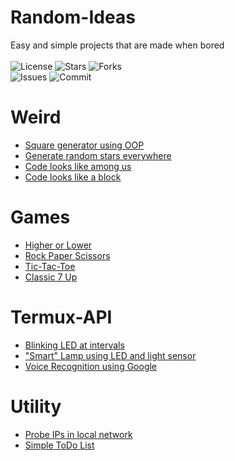 # Random-Ideas
Easy and simple projects that are made when bored</br></br>
![License](https://img.shields.io/github/license/Mini-Ware/Random-Ideas)
![Stars](https://img.shields.io/github/stars/Mini-Ware/Random-Ideas)
![Forks](https://img.shields.io/github/forks/Mini-Ware/Random-Ideas)<br>
![Issues](https://img.shields.io/github/issues/Mini-Ware/Random-Ideas)
![Commit](https://img.shields.io/github/last-commit/Mini-Ware/Random-Ideas)
# Weird
- [Square generator using OOP](https://github.com/Mini-Ware/Random-Ideas/blob/main/Aesthetic/box.py)
- [Generate random stars everywhere](https://github.com/Mini-Ware/Random-Ideas/blob/main/Aesthetic/night.py)
- [Code looks like among us](https://github.com/Mini-Ware/Random-Ideas/blob/main/Aesthetic/among_us.py)
- [Code looks like a block](https://github.com/Mini-Ware/Random-Ideas/blob/main/Aesthetic/block.py)
# Games
- [Higher or Lower](https://github.com/Mini-Ware/Random-Ideas/blob/main/Games/guess.py)
- [Rock Paper Scissors](https://github.com/Mini-Ware/Random-Ideas/blob/main/Games/rps.py)
- [Tic-Tac-Toe](https://github.com/Mini-Ware/Random-Ideas/blob/main/Games/ttt.py)
- [Classic 7 Up](https://github.com/Mini-Ware/Random-Ideas/blob/main/Games/7up.py)
# Termux-API
- [Blinking LED at intervals](https://github.com/Mini-Ware/Random-Ideas/blob/main/Termux-API/blink.py)
- ["Smart" Lamp using LED and light sensor](https://github.com/Mini-Ware/Random-Ideas/blob/main/Termux-API/lamp.py)
- [Voice Recognition using Google](https://github.com/Mini-Ware/Random-Ideas/blob/main/Termux-API/assist.py)
# Utility
- [Probe IPs in local network](https://github.com/Mini-Ware/Random-Ideas/blob/main/Utility/probe.c)
- [Simple ToDo List](https://github.com/Mini-Ware/Random-Ideas/blob/main/Utility/List.java)
